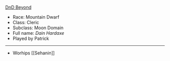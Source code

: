 [DnD Beyond](https://www.dndbeyond.com/characters/77872144)

- Race: Mountain Dwarf
- Class: Cleric
- Subclass: Moon Domain
- Full name: *Dain Hardaxe*
- Played by Patrick
---
- Worhips [[Sehanin]]
